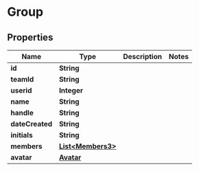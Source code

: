 

# Group


## Properties

| Name | Type | Description | Notes |
|------------ | ------------- | ------------- | -------------|
|**id** | **String** |  |  |
|**teamId** | **String** |  |  |
|**userid** | **Integer** |  |  |
|**name** | **String** |  |  |
|**handle** | **String** |  |  |
|**dateCreated** | **String** |  |  |
|**initials** | **String** |  |  |
|**members** | [**List&lt;Members3&gt;**](Members3.md) |  |  |
|**avatar** | [**Avatar**](Avatar.md) |  |  |



